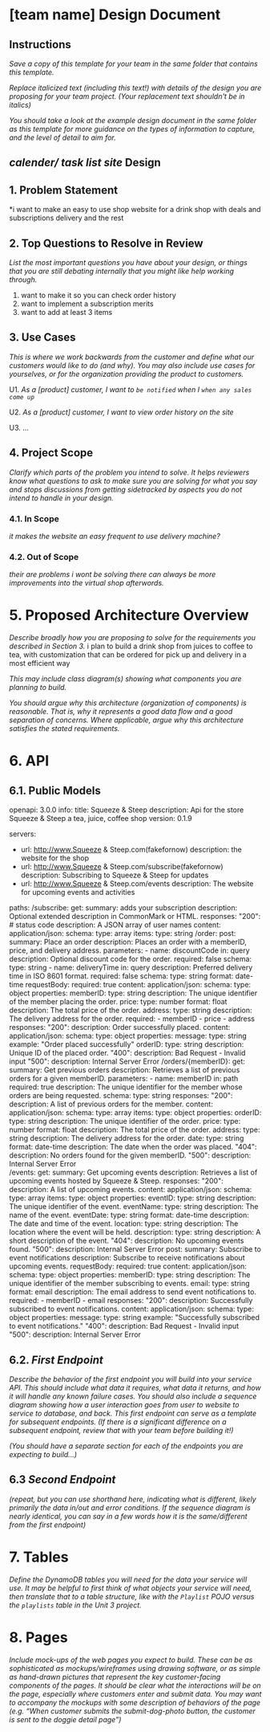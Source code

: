 # [team name] Design Document

## Instructions

*Save a copy of this template for your team in the same folder that contains
this template.*

*Replace italicized text (including this text!) with details of the design you
are proposing for your team project. (Your replacement text shouldn't be in
italics)*

*You should take a look at the example design document in the same folder as
this template for more guidance on the types of information to capture, and the
level of detail to aim for.*

## *calender/ task list site* Design

## 1. Problem Statement

*i want to make an easy to use shop website for a drink shop with deals and subscriptions delivery and the rest


## 2. Top Questions to Resolve in Review

*List the most important questions you have about your design, or things that
you are still debating internally that you might like help working through.*

1.   want to make it so you can check order history
2.   want to implement a subscription merits
3.  want to add at least 3 items

## 3. Use Cases

*This is where we work backwards from the customer and define what our customers
would like to do (and why). You may also include use cases for yourselves, or
for the organization providing the product to customers.*

U1. *As a [product] customer, I want to `be notified` when I `when any sales come up`*

U2. *As a [product] customer, I want to view order history on the site*
    
U3. ...

## 4. Project Scope

*Clarify which parts of the problem you intend to solve. It helps reviewers know
what questions to ask to make sure you are solving for what you say and stops
discussions from getting sidetracked by aspects you do not intend to handle in
your design.*

### 4.1. In Scope

*it makes the website an easy frequent to use delivery machine?*

### 4.2. Out of Scope

*their are problems i wont be solving there can always be more improvements into the virtual shop afterwords.*

# 5. Proposed Architecture Overview

*Describe broadly how you are proposing to solve for the requirements you
described in Section 3.*
i plan to build a drink shop from juices to coffee to tea, with customization that can be ordered for pick up and delivery
in a most efficient way

*This may include class diagram(s) showing what components you are planning to
build.*

*You should argue why this architecture (organization of components) is
reasonable. That is, why it represents a good data flow and a good separation of
concerns. Where applicable, argue why this architecture satisfies the stated
requirements.*

# 6. API

## 6.1. Public Models
openapi: 3.0.0
info:
  title: Squeeze & Steep
  description: Api for the store Squeeze & Steep a tea, juice, coffee shop
  version: 0.1.9

servers:
  - url: http://www.Squeeze & Steep.com(fakefornow)
    description: the website for the shop
  - url: http://www.Squeeze & Steep.com/subscribe(fakefornow)
    description: Subscribing to Squeeze & Steep for updates
  - url: http://www.Squeeze & Steep.com/events
    description: The website for upcoming events and activities    

paths:
  /subscribe:
    get:
      summary: adds your subscription
      description: Optional extended description in CommonMark or HTML.
      responses:
        "200": # status code
          description: A JSON array of user names
          content:
            application/json:
              schema:
                type: array
                items:
                  type: string
  /order:
    post:
      summary: Place an order
      description: Places an order with a memberID, price, and delivery address.
      parameters:
        - name: discountCode
          in: query
          description: Optional discount code for the order.
          required: false
          schema:
            type: string
        - name: deliveryTime
          in: query
          description: Preferred delivery time in ISO 8601 format.
          required: false
          schema:
            type: string
            format: date-time
      requestBody:
        required: true
        content:
          application/json:
            schema:
              type: object
              properties:
                memberID:
                  type: string
                  description: The unique identifier of the member placing the order.
                price:
                  type: number
                  format: float
                  description: The total price of the order.
                address:
                  type: string
                  description: The delivery address for the order.
              required:
                - memberID
                - price
                - address
      responses:
        "200":
          description: Order successfully placed.
          content:
            application/json:
              schema:
                type: object
                properties:
                  message:
                    type: string
                    example: "Order placed successfully"
                  orderID:
                    type: string
                    description: Unique ID of the placed order.
        "400":
          description: Bad Request - Invalid input
        "500":
          description: Internal Server Error
  /orders/{memberID}:
    get:
      summary: Get previous orders
      description: Retrieves a list of previous orders for a given memberID.
      parameters:
        - name: memberID
          in: path
          required: true
          description: The unique identifier for the member whose orders are being requested.
          schema:
            type: string
      responses:
        "200":
          description: A list of previous orders for the member.
          content:
            application/json:
              schema:
                type: array
                items:
                  type: object
                  properties:
                    orderID:
                      type: string
                      description: The unique identifier of the order.
                    price:
                      type: number
                      format: float
                      description: The total price of the order.
                    address:
                      type: string
                      description: The delivery address for the order.
                    date:
                      type: string
                      format: date-time
                      description: The date when the order was placed.
        "404":
          description: No orders found for the given memberID.
        "500":
          description: Internal Server Error    
  /events:
    get:
      summary: Get upcoming events
      description: Retrieves a list of upcoming events hosted by Squeeze & Steep.
      responses:
        "200":
          description: A list of upcoming events.
          content:
            application/json:
              schema:
                type: array
                items:
                  type: object
                  properties:
                    eventID:
                      type: string
                      description: The unique identifier of the event.
                    eventName:
                      type: string
                      description: The name of the event.
                    eventDate:
                      type: string
                      format: date-time
                      description: The date and time of the event.
                    location:
                      type: string
                      description: The location where the event will be held.
                    description:
                      type: string
                      description: A short description of the event.
        "404":
          description: No upcoming events found.
        "500":
          description: Internal Server Error
    post:
      summary: Subscribe to event notifications
      description: Subscribe to receive notifications about upcoming events.
      requestBody:
        required: true
        content:
          application/json:
            schema:
              type: object
              properties:
                memberID:
                  type: string
                  description: The unique identifier of the member subscribing to events.
                email:
                  type: string
                  format: email
                  description: The email address to send event notifications to.
              required:
                - memberID
                - email
      responses:
        "200":
          description: Successfully subscribed to event notifications.
          content:
            application/json:
              schema:
                type: object
                properties:
                  message:
                    type: string
                    example: "Successfully subscribed to event notifications."
        "400":
          description: Bad Request - Invalid input
        "500":
          description: Internal Server Error         

## 6.2. *First Endpoint*

*Describe the behavior of the first endpoint you will build into your service
API. This should include what data it requires, what data it returns, and how it
will handle any known failure cases. You should also include a sequence diagram
showing how a user interaction goes from user to website to service to database,
and back. This first endpoint can serve as a template for subsequent endpoints.
(If there is a significant difference on a subsequent endpoint, review that with
your team before building it!)*

*(You should have a separate section for each of the endpoints you are expecting
to build...)*

## 6.3 *Second Endpoint*

*(repeat, but you can use shorthand here, indicating what is different, likely
primarily the data in/out and error conditions. If the sequence diagram is
nearly identical, you can say in a few words how it is the same/different from
the first endpoint)*

# 7. Tables

*Define the DynamoDB tables you will need for the data your service will use. It
may be helpful to first think of what objects your service will need, then
translate that to a table structure, like with the *`Playlist` POJO* versus the
`playlists` table in the Unit 3 project.*

# 8. Pages

*Include mock-ups of the web pages you expect to build. These can be as
sophisticated as mockups/wireframes using drawing software, or as simple as
hand-drawn pictures that represent the key customer-facing components of the
pages. It should be clear what the interactions will be on the page, especially
where customers enter and submit data. You may want to accompany the mockups
with some description of behaviors of the page (e.g. “When customer submits the
submit-dog-photo button, the customer is sent to the doggie detail page”)*
